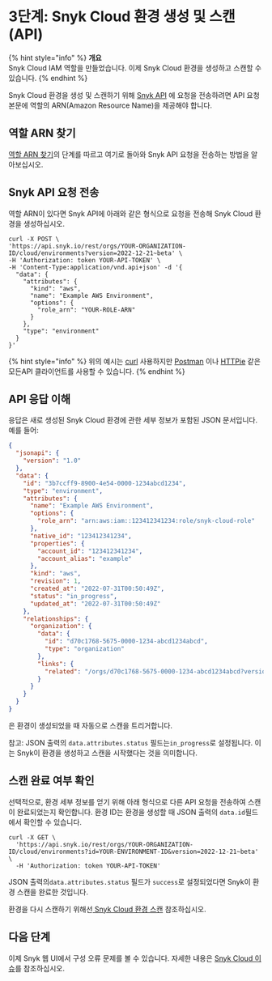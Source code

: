 # 3단계: Snyk Cloud 환경 생성 및 스캔 (API)

{% hint style="info" %}
**개요**\
Snyk Cloud IAM 역할을 만들었습니다. 이제 Snyk Cloud 환경을 생성하고 스캔할 수 있습니다.
{% endhint %}

Snyk Cloud 환경을 생성 및 스캔하기 위해 [Snyk API](https://apidocs.snyk.io/?version=2022-12-21%7Ebeta#post-/orgs/-org\_id-/cloud/environments) 에 요청을 전송하려면 API 요청 본문에 역할의 ARN(Amazon Resource Name)을 제공해야 합니다.

## 역할 ARN 찾기

[역할 ARN 찾기](../snyk-cloud-for-aws-web-ui/step-3-create-and-scan-a-snyk-cloud-environment-web-ui.md#find-the-role-arn)의 단계를 따르고 여기로 돌아와 Snyk API 요청을 전송하는 방법을 알아보십시오.

## Snyk API 요청 전송

역할 ARN이 있다면 Snyk API에 아래와 같은 형식으로 요청을 전송해 Snyk Cloud 환경을 생성하십시오.

```
curl -X POST \
'https://api.snyk.io/rest/orgs/YOUR-ORGANIZATION-ID/cloud/environments?version=2022-12-21~beta' \
-H 'Authorization: token YOUR-API-TOKEN' \
-H 'Content-Type:application/vnd.api+json' -d '{
  "data": {
    "attributes": {
      "kind": "aws",
      "name": "Example AWS Environment",
      "options": {
        "role_arn": "YOUR-ROLE-ARN"
      }
    },
    "type": "environment"
  }
}'
```

{% hint style="info" %}
위의 예시는  [curl](https://curl.se/) 사용하지만 [Postman](https://www.postman.com/) 이나 [HTTPie](https://httpie.io/) 같은  모든API 클라이언트를 사용할 수 있습니다.
{% endhint %}

## API 응답 이해

응답은 새로 생성된 Snyk Cloud 환경에 관한 세부 정보가 포함된 JSON 문서입니다. 예를 들어:

```json
{
  "jsonapi": {
    "version": "1.0"
  },
  "data": {
    "id": "3b7ccff9-8900-4e54-0000-1234abcd1234",
    "type": "environment",
    "attributes": {
      "name": "Example AWS Environment",
      "options": {
        "role_arn": "arn:aws:iam::123412341234:role/snyk-cloud-role"
      },
      "native_id": "123412341234",
      "properties": {
        "account_id": "123412341234",
        "account_alias": "example"
      },
      "kind": "aws",
      "revision": 1,
      "created_at": "2022-07-31T00:50:49Z",
      "status": "in_progress",
      "updated_at": "2022-07-31T00:50:49Z"
    },
    "relationships": {
      "organization": {
        "data": {
          "id": "d70c1768-5675-0000-1234-abcd1234abcd",
          "type": "organization"
        },
        "links": {
          "related": "/orgs/d70c1768-5675-0000-1234-abcd1234abcd?version=2022-12-21~beta"
        }
      }
    }
  }
}
```

은 환경이 생성되었을 때 자동으로 스캔을 트리거합니다.

참고:  JSON 출력의 `data.attributes.status` 필드는`in_progress`로 설정됩니다. 이는 Snyk이 환경을 생성하고 스캔을 시작했다는 것을 의미합니다.

## 스캔 완료 여부 확인

선택적으로, 환경 세부 정보를 얻기 위해 아래 형식으로 다른 API 요청을 전송하여 스캔이 완료되었는지 확인합니다. 환경 ID는 환경을 생성할 때 JSON 출력의 `data.id`필드에서 확인할 수 있습니다.

```
curl -X GET \
  'https://api.snyk.io/rest/orgs/YOUR-ORGANIZATION-ID/cloud/environments?id=YOUR-ENVIRONMENT-ID&version=2022-12-21~beta' \
  -H 'Authorization: token YOUR-API-TOKEN'
```

JSON 출력의`data.attributes.status` 필드가  `success`로 설정되었다면 Snyk이 환경 스캔을 완료한 것입니다.

환경을 다시 스캔하기 위해선[ Snyk Cloud 환경 스캔](../../scan-a-snyk-cloud-environment.md) 참조하십시오.

## 다음 단계

이제 Snyk 웹 UI에서 구성 오류 문제를 볼 수 있습니다. 자세한 내용은 [Snyk Cloud 이슈](../../snyk-cloud-issues/)를 참조하십시오.
